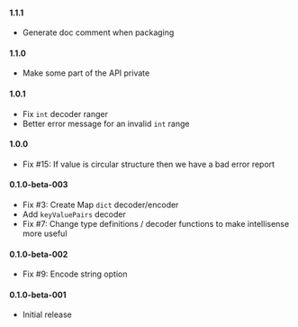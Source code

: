 #### 1.1.1

* Generate doc comment when packaging

#### 1.1.0

* Make some part of the API private

#### 1.0.1

* Fix `int` decoder ranger
* Better error message for an invalid `int` range

#### 1.0.0

* Fix #15: If value is circular structure then we have a bad error report

#### 0.1.0-beta-003

* Fix #3: Create Map `dict` decoder/encoder
* Add `keyValuePairs` decoder
* Fix #7: Change type definitions / decoder functions to make intellisense more useful

#### 0.1.0-beta-002

* Fix #9: Encode string option

#### 0.1.0-beta-001

* Initial release

